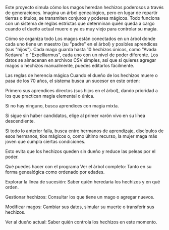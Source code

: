 Este proyecto simula cómo los magos heredan hechizos poderosos a través de generaciones. Imagina un árbol genealógico, pero en lugar de repartir tierras o títulos, se transmiten conjuros y poderes mágicos. Todo funciona con un sistema de reglas estrictas que determinan quién queda a cargo cuando el dueño actual muere o ya es muy viejo para controlar su magia.

Cómo se organiza todo
Los magos están conectados en un árbol donde cada uno tiene un maestro (su "padre" en el árbol) y posibles aprendices (sus "hijos"). Cada mago guarda hasta 10 hechizos únicos, como "Avada Kedavra" o "Expelliarmus", cada uno con un nivel de poder diferente. Los datos se almacenan en archivos CSV simples, así que si quieres agregar magos o hechizos manualmente, puedes editarlos fácilmente.

Las reglas de herencia mágica
Cuando el dueño de los hechizos muere o pasa de los 70 años, el sistema busca un sucesor en este orden:

Primero sus aprendices directos (sus hijos en el árbol), dando prioridad a los que practican magia elemental o única.

Si no hay ninguno, busca aprendices con magia mixta.

Si sigue sin haber candidatos, elige al primer varón vivo en su línea descendiente.

Si todo lo anterior falla, busca entre hermanos de aprendizaje, discípulos de esos hermanos, tíos mágicos o, como último recurso, la mujer maga más joven que cumpla ciertas condiciones.

Esto evita que los hechizos queden sin dueño y reduce las peleas por el poder.

Qué puedes hacer con el programa
Ver el árbol completo: Tanto en su forma genealógica como ordenado por edades.

Explorar la línea de sucesión: Saber quién heredaría los hechizos y en qué orden.

Gestionar hechizos: Consultar los que tiene un mago o agregar nuevos.

Modificar magos: Cambiar sus datos, simular su muerte o transferir sus hechizos.

Ver al dueño actual: Saber quién controla los hechizos en este momento.